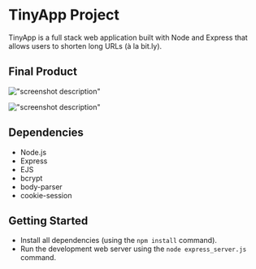 # TinyApp Project

TinyApp is a full stack web application built with Node and Express that allows users to shorten long URLs (à la bit.ly).

## Final Product

!["screenshot description"](#https://github.com/tofi-124/tinyapp/blob/master/docs/landing_page.png)

!["screenshot description"](#https://github.com/tofi-124/tinyapp/blob/master/docs/urls-page.png)

## Dependencies

- Node.js
- Express
- EJS
- bcrypt
- body-parser
- cookie-session

## Getting Started

- Install all dependencies (using the `npm install` command).
- Run the development web server using the `node express_server.js` command.